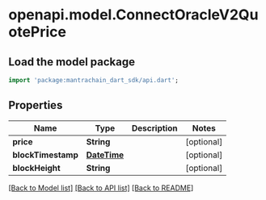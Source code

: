 # openapi.model.ConnectOracleV2QuotePrice

## Load the model package
```dart
import 'package:mantrachain_dart_sdk/api.dart';
```

## Properties
Name | Type | Description | Notes
------------ | ------------- | ------------- | -------------
**price** | **String** |  | [optional] 
**blockTimestamp** | [**DateTime**](DateTime.md) |  | [optional] 
**blockHeight** | **String** |  | [optional] 

[[Back to Model list]](../README.md#documentation-for-models) [[Back to API list]](../README.md#documentation-for-api-endpoints) [[Back to README]](../README.md)


